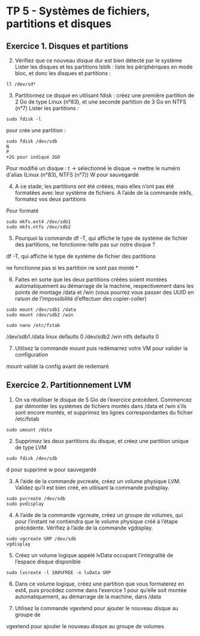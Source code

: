 

# TP 5 - Systèmes de fichiers, partitions et disques

  

## Exercice 1. Disques et partitions

2. Vérifiez que ce nouveau disque dur est bien détecté par le système
Lister les disques et les partitions
lsblk : liste les périphériques en mode bloc, et donc les disques et partitions :
  
```  
ll /dev/sd*
```  
  

3. Partitionnez ce disque en utilisant fdisk : créez une première partition de 2 Go de type Linux (n°83), et une seconde partition de 3 Go en NTFS (n°7)
Lister les partitions :
```  
sudo fdisk -l
```  
  
pour crée une partition :
```  
sudo fdisk /dev/sdb
N
P 
+2G pour indiqué 2GO

```  

Pour modifié un disque :
t -> sélectionné le disque -> mettre le numéro d'alias (Linux (n°83), NTFS (n°7))
W pour sauvegardé

  

4. A ce stade, les partitions ont été créées, mais elles n’ont pas été formatées avec leur système de fichiers. A l’aide de la commande mkfs, formatez vos deux partitions

Pour formaté
```
sudo mkfs.ext4 /dev/sdb1
sudo mkfs.ntfs /dev/sdb2
```
  
  

5. Pourquoi la commande df -T, qui affiche le type de système de fichier des partitions, ne fonctionne-telle pas sur notre disque ?

df -T, qui affiche le type de système de fichier des partitions

ne fonctionne pas si les partition ne sont pas monté *

  

6. Faites en sorte que les deux partitions créées soient montées automatiquement au démarrage de la machine, respectivement dans les points de montage /data et /win (vous pourrez vous passer des UUID en raison de l’impossibilité d’effectuer des copier-coller)
```
sudo mount /dev/sdb1 /data
sudo mount /dev/sdb2 /win
```
```
sudo nano /etc/fstab
```
/dev/sdb1 /data linux defaults 0
/dev/sdb2 /win ntfs  defaults 0

7. Utilisez la commande mount puis redémarrez votre VM pour valider la configuration

mount validé la config avant de redemaré

  
  

## Exercice 2. Partitionnement LVM

  

1. On va réutiliser le disque de 5 Gio de l’exercice précédent. Commencez par démonter les systèmes de fichiers montés dans /data et /win s’ils sont encore montés, et supprimez les lignes correspondantes du fichier /etc/fstab
```
sudo umount /data
```
  

2. Supprimez les deux partitions du disque, et créez une partition unique de type LVM
```
sudo fdisk /dev/sdb
```
d pour supprimé
w pour sauvegardé

  

3. A l’aide de la commande pvcreate, créez un volume physique LVM. Validez qu’il est bien créé, en utilisant la commande pvdisplay.
```
sudo pvcreate /dev/sdb
sudo pvdisplay
```
4. A l’aide de la commande vgcreate, créez un groupe de volumes, qui pour l’instant ne contiendra que le volume physique créé à l’étape précédente. Vérifiez à l’aide de la commande vgdisplay.
```
sudo vgcreate GRP /dev/sdb
vgdisplay
```
5. Créez un volume logique appelé lvData occupant l’intégralité de l’espace disque disponible
```
sudo lvcreate -l 100%FREE -n lvData GRP
```
6. Dans ce volume logique, créez une partition que vous formaterez en ext4, puis procédez comme dans l’exercice 1 pour qu’elle soit montée automatiquement, au démarrage de la machine, dans /data


8. Utilisez la commande vgextend pour ajouter le nouveau disque au groupe de

vgextend pour ajouter le nouveau disque au groupe de volumes

